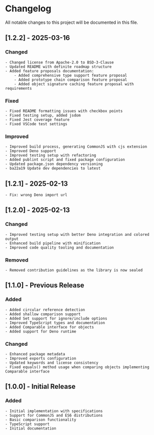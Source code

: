 # Changelog

All notable changes to this project will be documented in this file.

## [1.2.2] - 2025-03-16

### Changed

    - Changed license from Apache-2.0 to BSD-3-Clause
    - Updated README with definite roadmap structure
    - Added feature proposals documentation:
        - Added comprehensive type support feature proposal
        - Added prototype chain comparison feature proposal
        - Added object signature caching feature proposal with requirements

### Fixed

    - Fixed README formatting issues with checkbox points
    - Fixed testing setup, added jsdom
    - Fixed Jest coverage feature
    - Fixed VSCode test settings

### Improved

    - Improved build process, generating CommonJS with cjs extension
    - Improved Deno support
    - Improved testing setup with refactoring
    - Added publint script and fixed package configuration
    - Updated package.json dependency versioning
    - ba22a19 Update dev dependencies to latest

## [1.2.1] - 2025-02-13

    - Fix: wrong Deno import url

## [1.2.0] - 2025-02-13

### Changed

    - Improved testing setup with better Deno integration and colored output
    - Enhanced build pipeline with minification
    - Improved code quality tooling and documentation

### Removed

    - Removed contribution guidelines as the library is now sealed

## [1.1.0] - Previous Release

### Added

    - Added circular reference detection
    - Added shallow comparison support
    - Added Set support for ignore/include options
    - Improved TypeScript types and documentation
    - Added Comparable interface for objects
    - Added support for Deno runtime

### Changed

    - Enhanced package metadata
    - Improved exports configuration
    - Updated keywords and license consistency
    - Fixed equals() method usage when comparing objects implementing Comparable interface

## [1.0.0] - Initial Release

### Added

    - Initial implementation with specifications
    - Support for CommonJS and ES6 distributions
    - Basic comparison functionality
    - TypeScript support
    - Initial documentation
